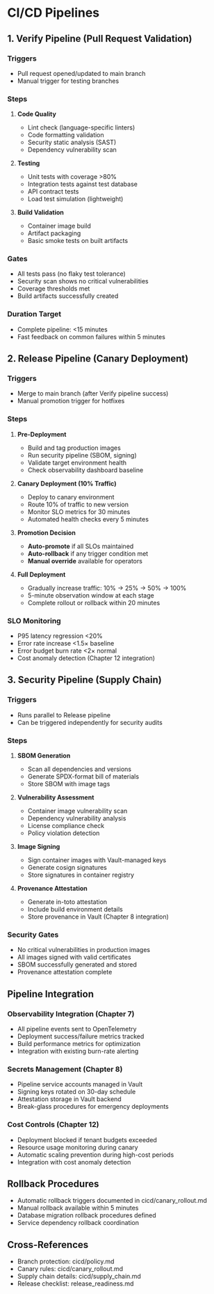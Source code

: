 # CI/CD Pipelines

## 1. Verify Pipeline (Pull Request Validation)

### Triggers
- Pull request opened/updated to main branch
- Manual trigger for testing branches

### Steps
1. **Code Quality**
   - Lint check (language-specific linters)
   - Code formatting validation
   - Security static analysis (SAST)
   - Dependency vulnerability scan

2. **Testing**
   - Unit tests with coverage >80%
   - Integration tests against test database
   - API contract tests
   - Load test simulation (lightweight)

3. **Build Validation**
   - Container image build
   - Artifact packaging
   - Basic smoke tests on built artifacts

### Gates
- All tests pass (no flaky test tolerance)
- Security scan shows no critical vulnerabilities
- Coverage thresholds met
- Build artifacts successfully created

### Duration Target
- Complete pipeline: <15 minutes
- Fast feedback on common failures within 5 minutes

## 2. Release Pipeline (Canary Deployment)

### Triggers
- Merge to main branch (after Verify pipeline success)
- Manual promotion trigger for hotfixes

### Steps
1. **Pre-Deployment**
   - Build and tag production images
   - Run security pipeline (SBOM, signing)
   - Validate target environment health
   - Check observability dashboard baseline

2. **Canary Deployment (10% Traffic)**
   - Deploy to canary environment
   - Route 10% of traffic to new version
   - Monitor SLO metrics for 30 minutes
   - Automated health checks every 5 minutes

3. **Promotion Decision**
   - **Auto-promote** if all SLOs maintained
   - **Auto-rollback** if any trigger condition met
   - **Manual override** available for operators

4. **Full Deployment**
   - Gradually increase traffic: 10% → 25% → 50% → 100%
   - 5-minute observation window at each stage
   - Complete rollout or rollback within 20 minutes

### SLO Monitoring
- P95 latency regression <20%
- Error rate increase <1.5× baseline
- Error budget burn rate <2× normal
- Cost anomaly detection (Chapter 12 integration)

## 3. Security Pipeline (Supply Chain)

### Triggers
- Runs parallel to Release pipeline
- Can be triggered independently for security audits

### Steps
1. **SBOM Generation**
   - Scan all dependencies and versions
   - Generate SPDX-format bill of materials
   - Store SBOM with image tags

2. **Vulnerability Assessment**
   - Container image vulnerability scan
   - Dependency vulnerability analysis
   - License compliance check
   - Policy violation detection

3. **Image Signing**
   - Sign container images with Vault-managed keys
   - Generate cosign signatures
   - Store signatures in container registry

4. **Provenance Attestation**
   - Generate in-toto attestation
   - Include build environment details
   - Store provenance in Vault (Chapter 8 integration)

### Security Gates
- No critical vulnerabilities in production images
- All images signed with valid certificates
- SBOM successfully generated and stored
- Provenance attestation complete

## Pipeline Integration

### Observability Integration (Chapter 7)
- All pipeline events sent to OpenTelemetry
- Deployment success/failure metrics tracked
- Build performance metrics for optimization
- Integration with existing burn-rate alerting

### Secrets Management (Chapter 8)
- Pipeline service accounts managed in Vault
- Signing keys rotated on 30-day schedule
- Attestation storage in Vault backend
- Break-glass procedures for emergency deployments

### Cost Controls (Chapter 12)
- Deployment blocked if tenant budgets exceeded
- Resource usage monitoring during canary
- Automatic scaling prevention during high-cost periods
- Integration with cost anomaly detection

## Rollback Procedures
- Automatic rollback triggers documented in cicd/canary_rollout.md
- Manual rollback available within 5 minutes
- Database migration rollback procedures defined
- Service dependency rollback coordination

## Cross-References
- Branch protection: cicd/policy.md
- Canary rules: cicd/canary_rollout.md
- Supply chain details: cicd/supply_chain.md
- Release checklist: release_readiness.md